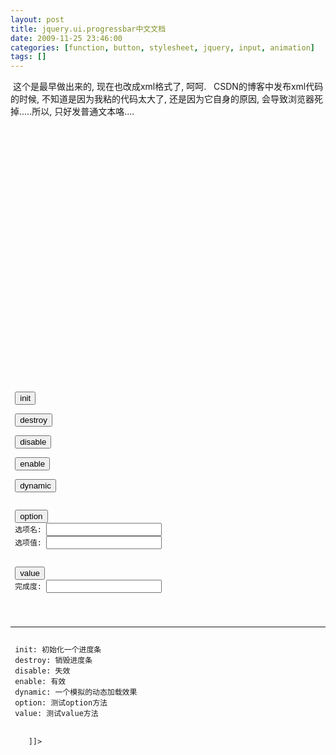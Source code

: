 ```yaml
---
layout: post
title: jquery.ui.progressbar中文文档
date: 2009-11-25 23:46:00
categories: [function, button, stylesheet, jquery, input, animation]
tags: []
---
```

 这个是最早做出来的, 现在也改成xml格式了, 呵呵.
 
CSDN的博客中发布xml代码的时候, 不知道是因为我粘的代码太大了, 还是因为它自身的原因, 会导致浏览器死掉.....所以, 只好发普通文本咯....
 
 
<?xml version="1.0" encoding="UTF-8" ?>
<!--
注意事项:
 1. 以下格式为既定的格式, 为了统一性, 需要修改时, 大家商议
 2. 格式中的所有项都是选填, 如果没有, 不写就是了.
 3. 由于是XML格式的, 所以, 所有标签中间填写文本的地方(最重要是代码, 一定要加, 不然以后解析有困难), 都需要加上<![CDATA[这中间写内容]]>
 4. 翻译过程中, 一块对应的是一个<translate />标签.
 5. 希望大家工作愉快.
 -->
<project>
 <translate item="progressbar" version="7.1">
  <translators>
   <translator nickname="selfimpr" name="雷果国" mail="[lgg860911@yahoo.com.cn](mailto:lgg860911@yahoo.com.cn)" homepage="[http://blog.csdn.net/lgg201](http://blog.csdn.net/lgg201)" qq="285821471" />
  </translators>
  <relatives>
   <depend isitem="false">
    <name><![CDATA[jquery]]></name>
    <description><![CDATA[jquery的核心库]]></description>
    <url><![CDATA[http://docs.jquery.com]]></url>
   </depend>
   <depend isitem="false">
    <name><![CDATA[jquery.ui.core]]></name>
    <description><![CDATA[jquery.ui的核心库]]></description>
    <url><![CDATA[http://jqueryui.com/demos]]></url>
   </depend>
  </relatives>
  <overview>
   <original><![CDATA[
进度条用来设计展现当前一个进度的完成百分比. 进度条的长度在满足默认父容器情况下可以通过CSS灵活改变.
 该进度条是一个精确的精度条, 也就是说需要在系统能够保证精确改变当前完成状态时使用.如果不能计算到精确的完成百分比状态, 模糊的进度条(很快会加入)或spinner animation可以带来更好的用户体验
]]></original>
  </overview>
  <options>
   <option name="value" default="0">
    <types>
     <type name="数字">
     </type>
    </types>
    <description><![CDATA[用来设置进度条初始化时候的完成比.]]></description>
    <demos>
     <demo>
      <comment><![CDATA[初始化]]></comment>
      <code><![CDATA[$('.selector').progressbar({value: 37});]]></code>
     </demo>
     <demo>
      <comment><![CDATA[获取属性值]]></comment>
      <code><![CDATA[var value = $('.selector').progressbar('option', 'value');
]]></code>
     </demo>
     <demo>
      <comment><![CDATA[设置属性值]]></comment>
      <code><![CDATA[$('.selector').progressbar('option', 'value', 37);]]></code>
     </demo>
    </demos>
   </option>
  </options>
  <events>
   <event name="change">
    <trigger><![CDATA[processbar的value发生改变]]></trigger>
    <arguments>
     <argument name="event">
      <![CDATA[原生的浏览器事件.]]>
     </argument>
     <argument name="ui">
      <![CDATA[JQuery的ui对象]]>
     </argument>
    </arguments>
    <description><![CDATA[类型: progressbarchange]]></description>
    <demos>
     <demo>
      <comment><![CDATA[初始化时设置事件]]></comment>
      <code><![CDATA[
$("#progressbar").progressbar({
 change: function(event, ui) {
  //this等价于event.target
  alert('又完成了1%');
 }
});
      ]]></code>
     </demo>
     <demo>
      <comment><![CDATA[动态的绑定事件.  动态绑定时候, 使用的事件名就是事件的类型.]]></comment>
      <code><![CDATA[
$("#progressbar").bind('progressbarchange', function(event, ui) {
 //this等价于event.target
 alert('又完成了1%');
});
      ]]></code>
     </demo>
    </demos>
   </event>
  </events>
  <methods>
   <method name="destroy">
    <description><![CDATA[完全移除一个进度条控件, 使其回退到该元素被初始化成进度条控件之前的状态.]]></description>
    <demos>
     <demo>
      <code><![CDATA[$("#progressbar").progressbar('destroy');]]></code>
     </demo>
    </demos>
   </method>
   <method name="disable">
    <description><![CDATA[将可进度条控件样式改变成为失效, 与enable对应.]]></description>
    <demos>
     <demo>
      <code><![CDATA[$(".selector").progressbar('disable');]]></code>
     </demo>
    </demos>
   </method>
   <method name="enable">
    <description><![CDATA[将进度条控件样式改变为允许, 与disable对应.]]></description>
    <demos>
     <demo>
      <code><![CDATA[$(".selector").progressbar('enable');]]></code>
     </demo>
    </demos>
   </method>
   <method name="option">
    <arguments>
     <argument name="optionName " type="字符串"><![CDATA[选项一节中列举的所有选项名都可用]]></argument>
     <argument name="value" type="任意"><![CDATA[该选项可以接受的任意数据值.]]></argument>
    </arguments>
    <description><![CDATA[获取或设置进度条控件的选项, 第二个参数是选项名, 第三个参数是值.  如果不指定值, 就是获取, 指定值, 就是设置.  ]]></description>
    <demos>
     <demo>
      <code><![CDATA[$(".selector").progressbar('option', optionName[, value]);]]></code>
     </demo>
    </demos>
   </method>
   <method name="value">
    <description><![CDATA[获取或设置进度条控件的当前value值]]></description>
    <demos>
     <demo>
      <code><![CDATA[$(".selector").progressbar('value'[, value]);]]></code>
     </demo>
    </demos>
   </method>
  </methods>
  <theme><![CDATA[
普通的主题更改可以通过JQuery的在线主题定制方便的选定.
完全的自定义主题:ui.progressbar.css
 ui-progressbar: 影响进度条容器样式
 ui-progressbar-value: 影响进度条自身样式.
  ]]></theme>
  <demos>
   <demo>
    <description><![CDATA[
译者注: 将下面的代码直接作为一个HTML文档运行, 就可以明白它是怎么工作的了.
    ]]></description>
    <code><![CDATA[
<!doctype html>
<html lang="en">
<head>
 <title>jQuery UI Progressbar - Default functionality</title>
 <link type="text/css" href="../../themes/base/ui.all.css" rel="stylesheet" />
 <script type="text/javascript" src="../../jquery-1.3.2.js"></script>
 <script type="text/javascript" src="../../ui/ui.core.js"></script>
 <script type="text/javascript" src="../../ui/ui.progressbar.js"></script>
 <link type="text/css" href="../demos.css" rel="stylesheet" />
 <script type="text/javascript">
 $(function() { 
  var current_value = 0;
  change = function() {
   $("#progressbar").progressbar('option', 'value', current_value);
   current_value ++;
   if(current_value <= 100) {
    setTimeout('change()', 200);
   }
  };
  progressbar_dynamic = function() {
   progressbar_init();
   change();
  };
  progressbar_init = function() {
   $("#progressbar").progressbar({
    value: current_value,
    change: function(event, ui) {
     $('#number').text($(this).progressbar('option', 'value'));
     document.getElementById('number').style.position = 'relative';
     document.getElementById('number').style.left = $(this).progressbar('option', 'value') * ($('.ui-progressbar').width() / 100) - 5;
    }
   });
  };
  progressbar_destroy = function() {
   $("#progressbar").progressbar('destroy');
  };
  progressbar_disable = function() {
   $("#progressbar").progressbar('disable');
  };
  progressbar_enable = function() {
   $("#progressbar").progressbar('enable');
  };
  progressbar_option = function() {
   var option_name = $('#option_name').val();
   var option_value = $('#option_value').val();
   if(option_value) {
    $("#progressbar").progressbar('option', option_name, option_value);
   } else {
    $('#option_value').val($("#progressbar").progressbar('option', option_name));
   }
  };
  progressbar_value = function() {
   var value_value = $('#value_value').val();
   if(value_value) {
    $("#progressbar").progressbar('value', value_value);
   } else {
    $('#value_value').val($("#progressbar").progressbar('option', 'value'));
   }
  };
 });
 </script>
 <style type="text/css">
  input{height: 22px; margin: 1px 2px;}
  input[type=button]{border: none; width: 80px;}
  input[type=text]{border: 1px solid #BBBBBB; line-height: 20px;}
  #number{width: 5px;}
 </style>
</head>
<body>
 <br /><br />
 <div id="number">&nbsp;</div>
 <div id="progressbar"></div>
 <br /><br />
 <input type="button" value="init" onclick="progressbar_init();" />
 &nbsp;&nbsp;
 <input type="button" value="destroy" onclick="progressbar_destroy();" />
 &nbsp;&nbsp;
 <input type="button" value="disable" onclick="progressbar_disable();" />
 &nbsp;&nbsp;
 <input type="button" value="enable" onclick="progressbar_enable();" />
 &nbsp;&nbsp;
 <input type="button" value="dynamic" onclick="progressbar_dynamic();" />
 <br />
 <input type="button" value="option" onclick="progressbar_option();" />
 选项名: <input type="text" id="option_name" />
 选项值: <input type="text" id="option_value" />
 <br />
 <input type="button" value="value" onclick="progressbar_value();" />
 完成度: <input type="text" id="value_value" />
 <br />
 <hr />
 init: 初始化一个进度条
 destroy: 销毁进度条
 disable: 失效
 enable: 有效
 dynamic: 一个模拟的动态加载效果
 option: 测试option方法
 value: 测试value方法
</body>
</html>
    ]]></code>
   </demo>
  </demos>
  <summarize><![CDATA[
progressbar是一个用value来控制显示进度条的插件, 最关键的地方在于value属性和value方法. 用自己的程序控制改变value以显示当前进度..
  ]]></summarize>
 </translate>
</project>
